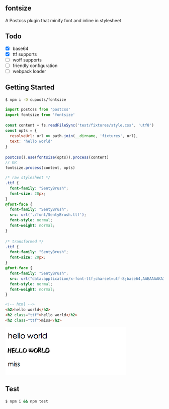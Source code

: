 ## fontsize

A Postcss plugin that minify font and inline in stylesheet

## Todo

- [x] base64
- [x] ttf supports
- [ ] woff supports
- [ ] friendly configuration
- [ ] webpack loader

## Getting Started

```bash
$ npm i -D cupools/fontsize
```

```js
import postcss from 'postcss'
import fontsize from 'fontsize'

const content = fs.readFileSync('test/fixtures/style.css', 'utf8')
const opts = {
  resolveUrl: url => path.join(__dirname, 'fixtures', url),
  text: 'hello world'
}

postcss().use(fontsize(opts)).process(content)
// OR
fontsize.process(content, opts)
```

```css
/* raw stylesheet */
.ttf {
  font-family: "SentyBrush";
  font-size: 20px;
}
@font-face {
  font-family: "SentyBrush";
  src: url('./font/SentyBrush.ttf');
  font-style: normal;
  font-weight: normal;
}

/* transformed */
.ttf {
  font-family: "SentyBrush";
  font-size: 20px;
}
@font-face {
  font-family: "SentyBrush";
  src: url("data:application/x-font-ttf;charset=utf-8;base64,AAEAAAAKAIAAAwAgT1MvMkHQFusAAACsAAA...");
  font-style: normal;
  font-weight: normal;
}
```

```html
<!-- html -->
<h2>hello world</h2>
<h2 class="ttf">hello world</h2>
<h2 class="ttf">miss</h2>
```

![example](docs/example.png)

## Test

```bash
$ npm i && npm test
```
